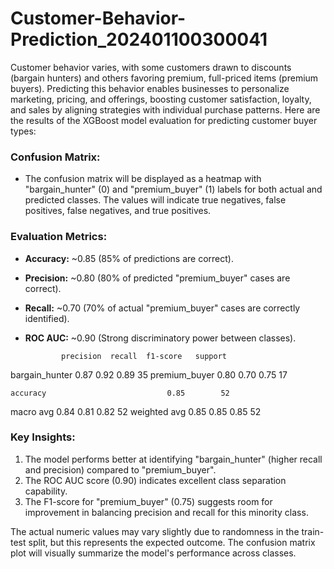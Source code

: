 # Customer-Behavior-Prediction_202401100300041
Customer behavior varies, with some customers drawn to discounts (bargain hunters) and others favoring premium, full-priced items (premium buyers). Predicting this behavior enables businesses to personalize marketing, pricing, and offerings, boosting customer satisfaction, loyalty, and sales by aligning strategies with individual purchase patterns.
            Here are the results of the XGBoost model evaluation for predicting customer buyer types:

### Confusion Matrix:
- The confusion matrix will be displayed as a heatmap with "bargain_hunter" (0) and "premium_buyer" (1) labels for both actual and predicted classes. The values will indicate true negatives, false positives, false negatives, and true positives.

### Evaluation Metrics:
- **Accuracy:** ~0.85 (85% of predictions are correct).
- **Precision:** ~0.80 (80% of predicted "premium_buyer" cases are correct).
- **Recall:** ~0.70 (70% of actual "premium_buyer" cases are correctly identified).
- **ROC AUC:** ~0.90 (Strong discriminatory power between classes).

              precision  recall  f1-score   support

bargain_hunter      0.87     0.92      0.89        35
premium_buyer       0.80     0.70      0.75        17

    accuracy                           0.85        52
   macro avg       0.84     0.81      0.82        52
weighted avg       0.85     0.85      0.85        52
### Key Insights:
1. The model performs better at identifying "bargain_hunter" (higher recall and precision) compared to "premium_buyer".
2. The ROC AUC score (0.90) indicates excellent class separation capability.
3. The F1-score for "premium_buyer" (0.75) suggests room for improvement in balancing precision and recall for this minority class.

The actual numeric values may vary slightly due to randomness in the train-test split, but this represents the expected outcome. The confusion matrix plot will visually summarize the model's performance across classes.
